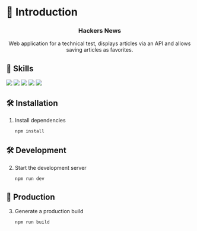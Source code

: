 # 📄 Introduction

<div align="center">
   <h3 align="center">Hackers News</h3>

   <p align="center">Web application for a technical test, displays articles via an API and allows saving articles as favorites.</p>
</div>

## 💼 Skills

![](https://img.shields.io/badge/HTML5-informational?style=for-the-badge&logo=htm5l&logoColor=EDF2F4&color=0B1622&labelColor=FF0000)
![](https://img.shields.io/badge/CSS3-informational?style=for-the-badge&logo=css3&logoColor=EDF2F4&color=0B1622&labelColor=FF0000)
![](https://img.shields.io/badge/JavaScript-informational?style=for-the-badge&logo=JavaScript&logoColor=EDF2F4&color=0B1622&labelColor=FF0000)
![](https://img.shields.io/badge/TypeScript-informational?style=for-the-badge&logo=typescript&logoColor=EDF2F4&color=0B1622&labelColor=FF0000)
![](https://img.shields.io/badge/React.js-informational?style=for-the-badge&logo=react&logoColor=EDF2F4&color=0B1622&labelColor=FF0000)

## 🛠 Installation

1. Install dependencies

   ```sh
   npm install
   ```

## 🛠 Development

2. Start the development server

   ```sh
   npm run dev
   ```

## 🚀 Production

3. Generate a production build

   ```sh
   npm run build
   ```
